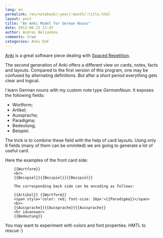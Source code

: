 ```yaml
---
lang: en
permalink: /en/notebook/:year/:month/:title.html
layout: post
title: "An Anki Model for German Nouns"
date: 2013-06-21 11:47
author: Andrei Beliankou
comments: true
categories: Anki DaF
---
```


[Anki](http://ankisrs.net/) is a great software piece dealing with [Spaced Repetition](http://en.wikipedia.org/wiki/Spaced_repetition).

The second generation of Anki offers a different view on cards, notes, facts and layouts. Compared to the first version of this program, one may be confused by alternating definitions. But after a short period everything gets clear and logical.

I learn German nouns with my custom note type *GermanNoun*. It exposes the following fields:

  * Wortform;
  * Artikel;
  * Aussprache;
  * Paradigma;
  * Bedeutung;
  * Beispiel.

The trick is to combine these field with the help of card layouts. Using only 6 fields (many of them can be ommited) we are going to generate a lot of useful card.

Here the examples of the front card side:

```
    {{Wortform}}
    <br>
    {{Beispiel}}{{Beispiel}}{{Beispiel}}

```

```
    The corresponding back side can be encoding as follows:

    {{Artikel}} {{Wortform}}
    <span style='color: red; font-size: 16px'>{{Paradigma}}</span>
    <br>
    {{Aussprache}}{{Aussprache}}{{Aussprache}}
    <hr id=answer>
    {{Bedeutung}}
```

You may want to experiment with colors and font properties. HMTL to rescue :)

